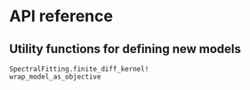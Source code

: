 # API reference

## Utility functions for defining new models

```@docs
SpectralFitting.finite_diff_kernel!
wrap_model_as_objective
```
